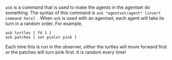 `ask` is a command that is used to make the agents in the agentset do something. The syntax of this command is `ask *agentset/agent* [insert command here] `. When `ask` is used with an agentset, each agent will take its turn in a random order. For example, 

```
ask turtles [ fd 1 ] 
ask patches [ set pcolor pink ]
```

Each time this is run in the observer, *either* the turtles will move forward first *or* the patches will turn pink first. It is random every time!